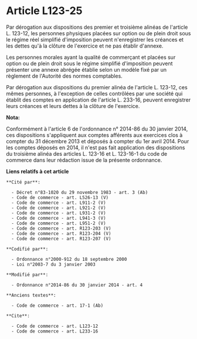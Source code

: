# Article L123-25

Par dérogation aux dispositions des premier et troisième alinéas de l'article L. 123-12, les personnes physiques placées sur
option ou de plein droit sous le régime réel simplifié d'imposition peuvent n'enregistrer les créances et les dettes qu'à la
clôture de l'exercice et ne pas établir d'annexe. 

Les personnes morales ayant la qualité de commerçant et placées sur option ou de plein droit sous le régime simplifié
d'imposition peuvent présenter une annexe abrégée établie selon un modèle fixé par un règlement de l'Autorité des normes
comptables. 

Par dérogation aux dispositions du premier alinéa de l'article L. 123-12, ces mêmes personnes, à l'exception de celles
contrôlées par une société qui établit des comptes en application de l'article L. 233-16, peuvent enregistrer leurs créances
et leurs dettes à la clôture de l'exercice.

**Nota:**

Conformément à l'article 6 de l'ordonnance n° 2014-86 du 30 janvier 2014, ces dispositions s'appliquent aux comptes afférents
aux exercices clos à compter du 31 décembre 2013 et déposés à compter du 1er avril 2014. Pour les comptes déposés en 2014, il
n'est pas fait application des dispositions du troisième alinéa des articles L. 123-16 et L. 123-16-1 du code de commerce
dans leur rédaction issue de la présente ordonnance.

**Liens relatifs à cet article**

	**Cité par**:

	  - Décret n°83-1020 du 29 novembre 1983 - art. 3 (Ab)
	  - Code de commerce - art. L526-13 (V)
	  - Code de commerce - art. L911-2 (V)
	  - Code de commerce - art. L921-2 (V)
	  - Code de commerce - art. L931-2 (V)
	  - Code de commerce - art. L941-3 (V)
	  - Code de commerce - art. L951-2 (V)
	  - Code de commerce - art. R123-203 (V)
	  - Code de commerce - art. R123-204 (V)
	  - Code de commerce - art. R123-207 (V)

	**Codifié par**:

	  - Ordonnance n°2000-912 du 18 septembre 2000
	  - Loi n°2003-7 du 3 janvier 2003

	**Modifié par**:

	  - Ordonnance n°2014-86 du 30 janvier 2014 - art. 4

	**Anciens textes**:

	  - Code de commerce - art. 17-1 (Ab)

	**Cite**:

	  - Code de commerce - art. L123-12
	  - Code de commerce - art. L233-16
